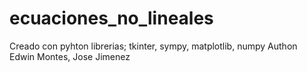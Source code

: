 # ecuaciones_no_lineales
Creado con pyhton
librerias; tkinter, sympy, matplotlib, numpy
Authon Edwin Montes, Jose Jimenez
